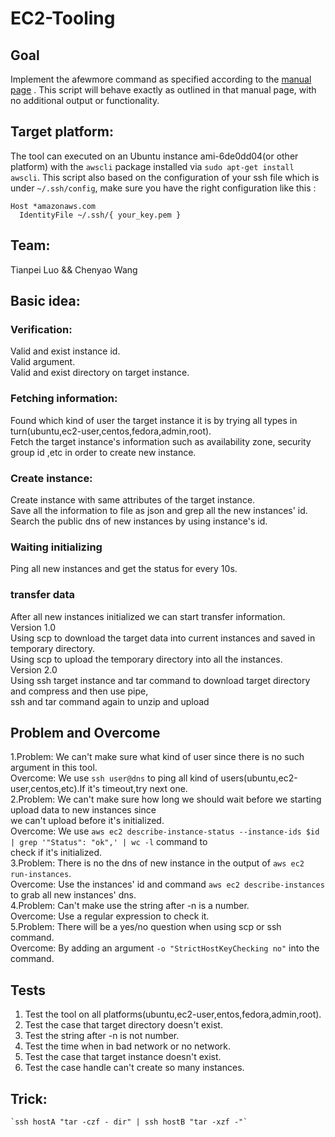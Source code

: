 # EC2-Tooling
## Goal
Implement the afewmore command as specified according to the [manual page](https://github.com/ltp19930730/EC2-Tooling/blob/master/manual.txt) .
This script will behave exactly as outlined in that manual page, with no additional output or functionality.

## Target platform:

The tool can executed on an Ubuntu instance ami-6de0dd04(or other platform) with the `awscli` package installed via `sudo apt-get install awscli`. This script also based on the configuration of your ssh file which is under `~/.ssh/config`, make sure you have the right configuration like this :
```
Host *amazonaws.com
  IdentityFile ~/.ssh/{ your_key.pem }
```

## Team:
Tianpei Luo && Chenyao Wang

## Basic idea:
### Verification:
Valid and exist instance id.  
Valid argument.  
Valid and exist directory on target instance.

### Fetching information:
Found which kind of user the target instance it is by trying all types in turn(ubuntu,ec2-user,centos,fedora,admin,root).  
Fetch the target instance's information such as availability zone, security group id ,etc in order to create new instance.  

### Create instance:
Create instance with same attributes of the target instance.  
Save all the information to file as json and grep all the new instances' id.  
Search the public dns of new instances by using instance's id.

### Waiting initializing
Ping all new instances and get the status for every 10s.  

### transfer data
After all new instances initialized we can start transfer information.  
    Version 1.0  
        Using scp to download the target data into current instances and saved in temporary directory.  
        Using scp to upload the temporary directory into all the instances.  
    Version 2.0  
        Using ssh target instance and tar command to download target directory and compress and then use pipe,  
        ssh and tar command again to unzip and upload  

##  Problem and Overcome
1.Problem: We can't make sure what kind of user since there is no such argument in this tool.  
Overcome: We use `ssh user@dns` to ping all kind of users(ubuntu,ec2-user,centos,etc).If it's timeout,try next one.  
2.Problem: We can't make sure how long we should wait before we starting upload data to new instances since  
we can't upload before it's initialized.  
Overcome: We use `aws ec2 describe-instance-status --instance-ids $id | grep '"Status": "ok",' | wc -l` command to   
check if it's initialized.  
3.Problem: There is no the dns of new instance in the output of `aws ec2 run-instances`.  
Overcome: Use the instances' id and command `aws ec2 describe-instances` to grab all new instances' dns.  
4.Problem: Can't make use the string after -n is a number.  
Overcome: Use a regular expression to check it.  
5.Problem: There will be a yes/no question when using scp or ssh command.  
Overcome: By adding an argument `-o "StrictHostKeyChecking no"` into the command.
##  Tests
1. Test the tool on all platforms(ubuntu,ec2-user,entos,fedora,admin,root).   
2. Test the case that target directory doesn't exist.  
3. Test the string after -n is not number.  
4. Test the time when in bad network or no network.  
5. Test the case that target instance doesn't exist.  
6. Test the case handle can't create so many instances.
##  Trick:
	`ssh hostA "tar -czf - dir" | ssh hostB "tar -xzf -"`

